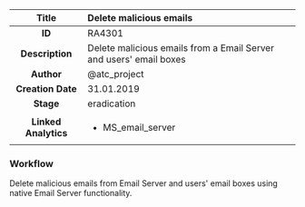 | Title                       |  Delete malicious emails         |
|:---------------------------:|:--------------------|
| **ID**                      | RA4301            |
| **Description**             | Delete malicious emails from a Email Server and users' email boxes   |
| **Author**                  | @atc_project        |
| **Creation Date**           | 31.01.2019 |
| **Stage**                   | eradication         |
| **Linked Analytics** |<ul><li>MS_email_server</li></ul>|

### Workflow

Delete malicious emails from Email Server and users' email boxes using native Email Server functionality.

